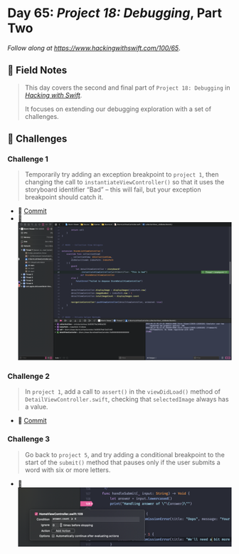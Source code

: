 # Day 65: _Project 18: Debugging_, Part Two

_Follow along at https://www.hackingwithswift.com/100/65_.


## 📒 Field Notes

> This day covers the second and final part of `Project 18: Debugging` in _[Hacking with Swift](https://www.hackingwithswift.com/read/18)_.
>
> It focuses on extending our debugging exploration with a set of challenges.


## 🥅 Challenges

### Challenge 1

> Temporarily try adding an exception breakpoint to `project 1`, then changing the call to `instantiateViewController()` so that it uses the storyboard identifier “Bad” – this will fail, but your exception breakpoint should catch it.

- 🔗 [Commit](https://github.com/CypherPoet/100-days-of-swift/commit/03dac44cc64243405fb90673358fa516b10b1bae)
- 📸 ![exception-breakpoint](./exception-breakpoint.png)


### Challenge 2

> In `project 1`, add a call to `assert()` in the `viewDidLoad()` method of `DetailViewController.swift`, checking that `selectedImage` always has a value.

- 🔗 [Commit](https://github.com/CypherPoet/100-days-of-swift/commit/b44b4d8696e9fdd96c18f413e2d4b411740a6570)


### Challenge 3

> Go back to `project 5`, and try adding a conditional breakpoint to the start of the `submit()` method that pauses only if the user submits a word with six or more letters.

- 📸 ![conditional-breakpoint](./conditional-breakpoint.png)

